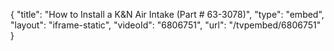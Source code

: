 {
    "title": "How to Install a K&N Air Intake (Part # 63-3078)",
    "type": "embed",
    "layout": "iframe-static",
    "videoId": "6806751",
    "url": "\/tvpembed\/6806751"
}
